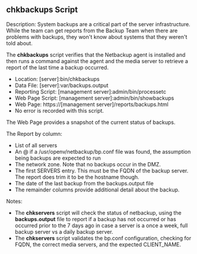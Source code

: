 ## chkbackups Script

Description: System backups are a critical part of the server infrastructure. While the team can get reports from the Backup Team when there are problems with backups, they won't know about systems that they weren't told about.

The **chkbackups** script verifies that the Netbackup agent is installed and then runs a command against the agent and the media server to retrieve a report of the last time a backup occurred.

* Location: [server]:bin/chkbackups
* Data File: [server]:var/backups.output
* Reporting Script: [management server]:admin/bin/processetc
* Web Page Script: [management server]:admin/bin/showbackups
* Web Page: https://[management server]/reports/backups.html
* No error is recorded with this script.

The Web Page provides a snapshot of the current status of backups.

The Report by column:

* List of all servers
* An @ if a /usr/openv/netbackup/bp.conf file was found, the assumption being backups are expected to run
* The network zone. Note that no backups occur in the DMZ.
* The first SERVERS entry. This must be the FQDN of the backup server. The report does trim it to be the hostname though.
* The date of the last backup from the backups.output file
* The remainder columns provide additional detail about the backup.

Notes:

* The **chkservers** script will check the status of netbackup, using the **backups.output** file to report if a backup has not occurred or has occurred prior to the 7 days ago in case a server is a once a week, full backup server vs a daily backup server.
* The **chkservers** script validates the bp.conf configuration, checking for FQDN, the correct media servers, and the expected CLIENT_NAME.

